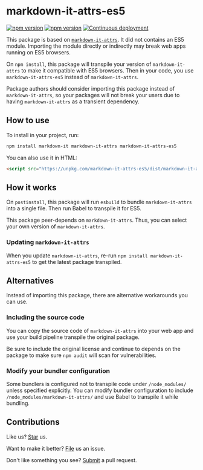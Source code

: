 # markdown-it-attrs-es5

[![npm version](https://img.shields.io/npm/v/markdown-it-attrs-es5.svg)](https://www.npmjs.com/package/markdown-it-attrs-es5) [![npm version](https://img.shields.io/npm/v/markdown-it-attrs-es5/main.svg)](https://www.npmjs.com/package/markdown-it-attrs-es5/v/main) [![Continuous deployment](https://github.com/compulim/markdown-it-attrs-es5/actions/workflows/continuous-deployment.yml/badge.svg?branch=main)](https://github.com/compulim/markdown-it-attrs-es5/actions/workflows/continuous-deployment.yml)

This package is based on [`markdown-it-attrs`](https://npmjs.com/package/markdown-it-attrs). It did not contains an ES5 module. Importing the module directly or indirectly may break web apps running on ES5 browsers.

On `npm install`, this package will transpile your version of `markdown-it-attrs` to make it compatible with ES5 browsers. Then in your code, you use `markdown-it-attrs-es5` instead of `markdown-it-attrs`.

Package authors should consider importing this package instead of `markdown-it-attrs`, so your packages will not break your users due to having `markdown-it-attrs` as a transient dependency.

## How to use

To install in your project, run:

```sh
npm install markdown-it markdown-it-attrs markdown-it-attrs-es5
```

You can also use it in HTML:

```html
<script src="https://unpkg.com/markdown-it-attrs-es5/dist/markdown-it-attrs-es5.production.min.js"></script>
```

## How it works

On `postinstall`, this package will run `esbuild` to bundle `markdown-it-attrs` into a single file. Then run Babel to transpile it for ES5.

This package peer-depends on `markdown-it-attrs`. Thus, you can select your own version of `markdown-it-attrs`.

### Updating `markdown-it-attrs`

When you update `markdown-it-attrs`, re-run `npm install markdown-it-attrs-es5` to get the latest package transpiled.

## Alternatives

Instead of importing this package, there are alternative workarounds you can use.

### Including the source code

You can copy the source code of `markdown-it-attrs` into your web app and use your build pipeline transpile the original package.

Be sure to include the original license and continue to depends on the package to make sure `npm audit` will scan for vulnerabilities.

### Modify your bundler configuration

Some bundlers is configured not to transpile code under `/node_modules/` unless specified explicitly. You can modify bundler configuration to include `/node_modules/markdown-it-attrs/` and use Babel to transpile it while bundling.

## Contributions

Like us? [Star](https://github.com/compulim/markdown-it-attrs-es5/stargazers) us.

Want to make it better? [File](https://github.com/compulim/markdown-it-attrs-es5/issues) us an issue.

Don't like something you see? [Submit](https://github.com/compulim/markdown-it-attrs-es5/pulls) a pull request.
